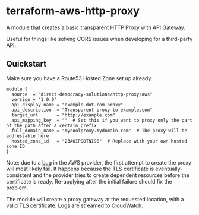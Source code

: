 # terraform-aws-http-proxy
A module that creates a basic transparent HTTP Proxy with API Gateway.

Useful for things like solving CORS issues when developing for a third-party API.

## Quickstart

Make sure you have a Route53 Hosted Zone set up already.

```hcl
module {
  source  = "direct-democracy-solutions/http-proxy/aws"
  version = "1.0.0"
  api_display_name = "example-dot-com-proxy"
  api_description  = "Transparent proxy to example.com"
  target_url       = "http://example.com"
  api_mapping_key  = ""  # Set this if you want to proxy only the part of the path after a certain prefix
  full_domain_name = "mycoolproxy.mydomain.com"  # The proxy will be addressable here
  hosted_zone_id   = "23AOIPODTNI98"  # Replace with your own hosted zone ID
}
```

Note: due to a [bug](https://github.com/hashicorp/terraform-provider-aws/issues/32025)
in the AWS provider, the first attempt to create the proxy will most
likely fail. It happens because the TLS certificate is
eventually-consistent and the provider tries to create dependent
resources before the certificate is ready. Re-applying after the initial
failure should fix the problem.

The module will create a proxy gateway at the requested location, with a
valid TLS certificate. Logs are streamed to CloudWatch.